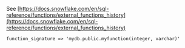 See [https://docs.snowflake.com/en/sql-reference/functions/external_functions_history](https://docs.snowflake.com/en/sql-reference/functions/external_functions_history)
```
function_signature => 'mydb.public.myfunction(integer, varchar)'
```
